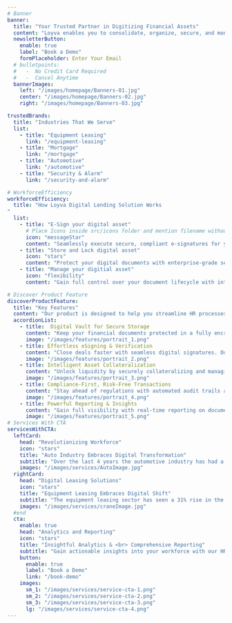 ```yaml
---
# Banner
banner:
  title: "Your Trusted Partner in Digitizing Financial Assets"
  content: "Loyva enables you to consolidate, organize, secure, and monetize your digital financial assets—streamlining your journey to success in the digital lending space"
  newsletterButton:
    enable: true
    label: "Book a Demo"
    formPlaceholder: Enter Your Email
  # bulletpoints:
  #   -  No Credit Card Required
  #   -  Cancel Anytime
  bannerImages:
    left: "/images/homepage/Banners-01.jpg"
    center: "/images/homepage/Banners-02.jpg"
    right: "/images/homepage/Banners-03.jpg"

trustedBrands:
  title: "Industries That We Serve"
  list:
    - title: "Equipment Leasing"
      link: "/equipment-leasing"
    - title: "Mortgage"
      link: "/mortgage"
    - title: "Automotive"
      link: "/automotive"
    - title: "Security & Alarm"
      link: "/security-and-alarm"

# WorkforceEfficiency
workforceEfficiency:
  title: "How Loyva Digital Lending Solution Works
"
  list:
    - title: "E-Sign your digital asset"
      # Place Icons inside src/icons folder and mention filename without extension
      icon: "messageStar"   
      content: "Seamlessly execute secure, compliant e-signatures for your most critical digital documents. Our platform simplifies the signing process while ensuring authenticity and legal enforceability every step of the way."
    - title: "Store and Lock digital asset"
      icon: "stars"   
      content: "Protect your digital documents with enterprise-grade security and immutable storage. Our eVault safeguards your Assets with encryption and tamper-proof technology, giving you complete confidence in your document integrity."
    - title: "Manage your digitial asset"
      icon: "flexibility"   
      content: "Gain full control over your document lifecycle with intuitive management tools. Our flexible platform offers robust integrations, audit trails, and automated workflows to streamline operations and ensure compliance."

# Discover Product Feature
discoverProductFeature:
  title: "Key Features"
  content: "Our product is designed to help you streamline HR processes and empower your team. Here are some of the key features:"
  accordionList: 
    - title:  Digital Vault for Secure Storage
      content: "Keep your financial documents protected in a fully encrypted, tamper-proof vault. Loyva Lock ensures compliance with industry regulations while giving you complete control over your digital Assets."
      image: "/images/features/portrait_1.png"
    - title: Effortless eSigning & Verification
      content: "Close deals faster with seamless digital signatures. Our legally binding eSigning technology streamlines approvals while maintaining top-tier security and compliance."
      image: "/images/features/portrait_2.png"
    - title: Intelligent Asset Collateralization
      content: "Unlock liquidity by securely collateralizing and managing your digital Assets. Loyva Lock simplifies asset tracking, ownership verification, and seamless transactions."
      image: "/images/features/portrait_3.png"
    - title: Compliance-First, Risk-Free Transactions
      content: "Stay ahead of regulations with automated audit trails and built-in compliance features. Every transaction is securely recorded, ensuring transparency and trust."
      image: "/images/features/portrait_4.png"
    - title: Powerful Reporting & Insights
      content: "Gain full visibility with real-time reporting on document status, ownership, and transaction history. Loyva provides deep insights to Loyva your digital lending strategy."
      image: "/images/features/portrait_5.png"
# Services With CTA
servicesWithCTA:
  leftCard:
    head: "Revolutionizing Workforce"
    icon: "stars"
    title: "Auto Industry Embraces Digital Transformation"
    subtitle: "Over the last 4 years the automotive industry has had a 131% Growth in eContracting. Let Loyva help you take the next step."
    images: "/images/services/AutoImage.jpg"
  rightCard:
    head: "Digital Leasing Solutions"
    icon: "stars"
    title: "Equipment Leasing Embraces Digital Shift"
    subtitle: "The equipment leasing sector has seen a 31% rise in the adoption of digital contracting over the past four years, streamlining operations."
    images: "/images/services/craneImage.jpg"
  #end
  cta:
    enable: true
    head: "Analytics and Reporting"
    icon: "stars"
    title: "Insightful Analytics & <br> Comprehensive Reporting"
    subtitle: "Gain actionable insights into your workforce with our HR <br> Management SaaS, offering robust analytics."
    button:
      enable: true
      label: "Book a Demo"
      link: "/book-demo"
    images:
      sm_1: "/images/services/service-cta-1.png"
      sm_2: "/images/services/service-cta-2.png"
      sm_3: "/images/services/service-cta-3.png"
      lg: "/images/services/service-cta-4.png"
---
```

